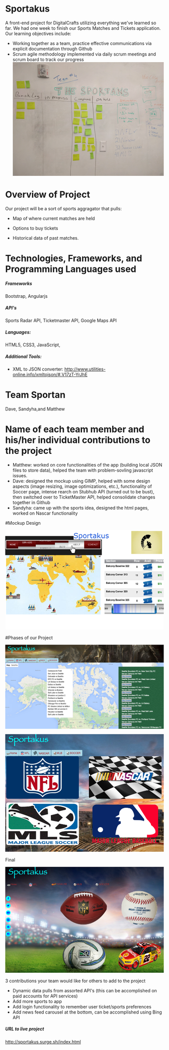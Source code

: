 # Sportakus
A front-end project for DigitalCrafts utilizing everything we've learned so far. We had one week to finish our Sports Matches and Tickets application. Our learning objectives include:

* Working together as a team, practice effective communications via explicit documentation through Github
* Scrum agile methodology implemented via daily scrum meetings and scrum board to track our progress
![screenshot](images/scrumboard.jpg)

# Overview of Project
Our project will be a sort of sports aggragator that pulls:
* Map of where current matches are held

* Options to buy tickets

* Historical data of past matches.



# Technologies, Frameworks, and Programming Languages used
##### Frameworks
Bootstrap, Angularjs

##### API's
Sports Radar API, Ticketmaster API, Google Maps API

##### Languages:
HTML5, CSS3, JavaScript,

##### Additional Tools:
* XML to JSON converter: http://www.utilities-online.info/xmltojson/#.V17zT-YrJhE


# Team Sportan
Dave, Sandyha,and Matthew

# Name of each team member and his/her individual contributions to the project
* Matthew: worked on core functionalities of the app (building local JSON files to store data), helped the team with problem-sovling javascript issues.
* Dave: designed the mockup using GIMP, helped with some design aspects (image resizing, image optimizations, etc.), functionality of Soccer page, intense rearch on Stubhub API (turned out to be bust), then switched over to TicketMaster API, helped consolidate changes together in Github
* Sandyha: came up with the sports idea, designed the html pages, worked on Nascar functionality

#Mockup Design


![screenshot](images/screenshot.png)

#Phases of our Project

![screenshot](images/screenshot2.png)

![screenshot](images/screenshot3.png)

Final

![screenshot](images/screenshot4.png)

3 contributions your team would like for others to add to the project
* Dynamic data pulls from assorted API's (this can be accomplished on paid accounts for API services)
* Add more sports to app
* Add login functionality to remember user ticket/sports preferences
* Add news feed carousel at the bottom, can be accomplished using Bing API



##### URL to live project

http://sportakus.surge.sh/index.html
